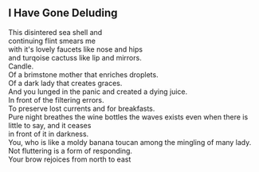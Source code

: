 I Have Gone Deluding
--------------------
This disintered sea shell and  
continuing flint smears me  
with it's lovely faucets like nose and hips  
and turqoise cactuss like lip and mirrors.  
Candle.  
Of a brimstone mother that enriches droplets.  
Of a dark lady that creates graces.  
And you lunged in the panic and created a dying juice.  
In front of the filtering errors.  
To preserve lost currents and for breakfasts.  
Pure night breathes the wine bottles the waves exists even when there is  
little to say, and it ceases  
in front of it in darkness.  
You, who is like a moldy banana toucan among the mingling of many lady.  
Not fluttering is a form of responding.  
Your brow rejoices from north to east  
